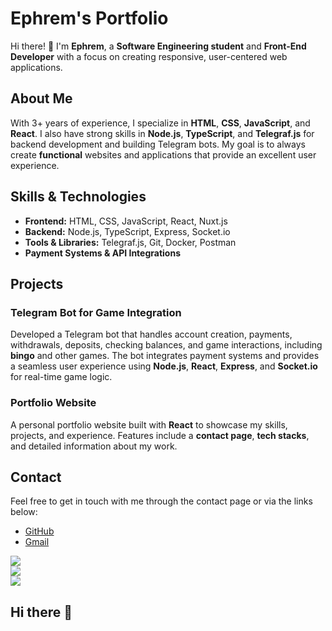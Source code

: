 
# Ephrem's Portfolio

Hi there! 👋 I'm **Ephrem**, a **Software Engineering student** and **Front-End Developer** with a focus on creating responsive, user-centered web applications. 

## About Me

With 3+ years of experience, I specialize in **HTML**, **CSS**, **JavaScript**, and **React**. I also have strong skills in **Node.js**, **TypeScript**, and **Telegraf.js** for backend development and building Telegram bots. My goal is to always create  **functional** websites and applications that provide an excellent user experience.

## Skills & Technologies

- **Frontend:** HTML, CSS, JavaScript, React, Nuxt.js
- **Backend:** Node.js, TypeScript, Express, Socket.io
- **Tools & Libraries:** Telegraf.js, Git, Docker, Postman
- **Payment Systems & API Integrations**

## Projects

### **Telegram Bot for Game Integration**  
Developed a Telegram bot that handles account creation, payments, withdrawals, deposits, checking balances, and game interactions, including **bingo** and other games. The bot integrates payment systems and provides a seamless user experience using **Node.js**, **React**, **Express**, and **Socket.io** for real-time game logic.

### **Portfolio Website**  
A personal portfolio website built with **React** to showcase my skills, projects, and experience. Features include a **contact page**, **tech stacks**, and detailed information about my work.

## Contact

Feel free to get in touch with me through the contact page or via the links below:

- [GitHub](https://github.com/EpphremM)
- [Gmail](mailto:mandefroephrem48@gamil.com)

![](https://github-readme-stats.vercel.app/api?username=EpphremM&theme=dark&hide_border=false&include_all_commits=false&count_private=false)<br/>
![](https://github-readme-streak-stats.herokuapp.com/?user=EpphremM&theme=dark&hide_border=false)<br/>
![](https://github-readme-stats.vercel.app/api/top-langs/?username=EpphremM&theme=dark&hide_border=false&include_all_commits=false&count_private=false&layout=compact)


## Hi there 👋

<!--
**EpphremM/EpphremM** is a ✨ _special_ ✨ repository because its `README.md` (this file) appears on your GitHub profile.

Here are some ideas to get you started:

- 🔭 I’m currently working on ...
- 🌱 I’m currently learning ...
- 👯 I’m looking to collaborate on ...
- 🤔 I’m looking for help with ...
- 💬 Ask me about ...
- 📫 How to reach me: ...
- 😄 Pronouns: ...
- ⚡ Fun fact: ...
-->
